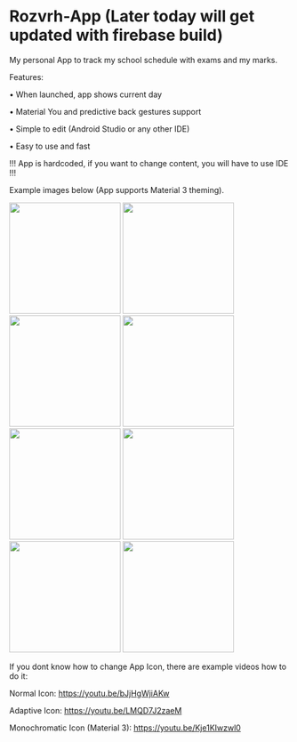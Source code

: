 # Rozvrh-App (Later today will get updated with firebase build)

My personal App to track my school schedule with exams and my marks.

Features:

• When launched, app shows current day

• Material You and predictive back gestures support

• Simple to edit (Android Studio or any other IDE)

• Easy to use and fast

!!! App is hardcoded, if you want to change content, you will have to use IDE !!!

Example images below (App supports Material 3 theming).

<img src="https://user-images.githubusercontent.com/26904790/218570066-4a98b8de-674b-4af0-b484-b0f30b2615dd.png" width = "200px"> <img src="https://user-images.githubusercontent.com/26904790/218570071-0922034c-a252-4a4c-b3a8-177417514078.png" width = "200px">
<img src="https://user-images.githubusercontent.com/26904790/218570073-e30a80d2-a5ab-4b1e-83c2-cc87412dc097.png" width = "200px">
<img src="https://user-images.githubusercontent.com/26904790/218570076-ebf31566-5c6b-461f-a21b-2faf5db4aa36.png" width = "200px">
<img src="https://user-images.githubusercontent.com/26904790/218570080-80e493ce-9f8f-4d00-951d-257bc875d2a2.png" width = "200px">
<img src="https://user-images.githubusercontent.com/26904790/218570082-4bf5d1c2-c0a7-41a1-8dfb-a0a70a0fd82c.png" width = "200px">
<img src="https://user-images.githubusercontent.com/26904790/218570083-00767cf2-a383-4b64-9cf0-eaf2e07e4f0e.png" width = "200px">
<img src="https://user-images.githubusercontent.com/26904790/218570087-7f453376-c4e6-4cca-a90c-e788e806ba7b.png" width = "200px">


If you dont know how to change App Icon, there are example videos how to do it:

Normal Icon: https://youtu.be/bJjHgWjiAKw

Adaptive Icon: https://youtu.be/LMQD7J2zaeM

Monochromatic Icon (Material 3): https://youtu.be/Kje1KIwzwl0
